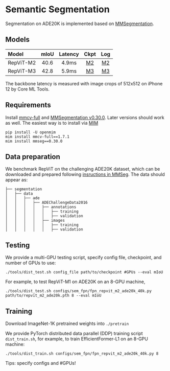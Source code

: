 # Semantic Segmentation 

Segmentation on ADE20K is implemented based on [MMSegmentation](https://github.com/open-mmlab/mmsegmentation).

## Models
| Model | mIoU | Latency | Ckpt | Log |
|:---------------|:----:|:---:|:--:|:--:|
| RepViT-M2 |   40.6   |     4.9ms    |   [M2](https://github.com/jameslahm/RepViT/releases/download/v1.0/repvit_m2_ade20k.pth)   | [M2](./logs/repvit_m2_ade20k.json) |
| RepViT-M3 |   42.8   |     5.9ms    |   [M3](https://github.com/jameslahm/RepViT/releases/download/v1.0/repvit_m3_ade20k.pth)   | [M3](./logs/repvit_m3_ade20k.json) |

The backbone latency is measured with image crops of 512x512 on iPhone 12 by Core ML Tools.

## Requirements
Install [mmcv-full](https://github.com/open-mmlab/mmcv) and [MMSegmentation v0.30.0](https://github.com/open-mmlab/mmsegmentation/tree/v0.30.0). 
Later versions should work as well. 
The easiest way is to install via [MIM](https://github.com/open-mmlab/mim)
```
pip install -U openmim
mim install mmcv-full==1.7.1
mim install mmseg==0.30.0
```

## Data preparation

We benchmark RepViT on the challenging ADE20K dataset, which can be downloaded and prepared following [insructions in MMSeg](https://github.com/open-mmlab/mmsegmentation/blob/master/docs/en/dataset_prepare.md#prepare-datasets). 
The data should appear as: 
```
├── segmentation
│   ├── data
│   │   ├── ade
│   │   │   ├── ADEChallengeData2016
│   │   │   │   ├── annotations
│   │   │   │   │   ├── training
│   │   │   │   │   ├── validation
│   │   │   │   ├── images
│   │   │   │   │   ├── training
│   │   │   │   │   ├── validation

```



## Testing

We provide a multi-GPU testing script, specify config file, checkpoint, and number of GPUs to use: 
```
./tools/dist_test.sh config_file path/to/checkpoint #GPUs --eval mIoU
```

For example, to test RepViT-M1 on ADE20K on an 8-GPU machine, 

```
./tools/dist_test.sh configs/sem_fpn/fpn_repvit_m2_ade20k_40k.py path/to/repvit_m2_ade20k.pth 8 --eval mIoU
```

## Training 
Download ImageNet-1K pretrained weights into `./pretrain` 

We provide PyTorch distributed data parallel (DDP) training script `dist_train.sh`, for example, to train EfficientFormer-L1 on an 8-GPU machine: 
```
./tools/dist_train.sh configs/sem_fpn/fpn_repvit_m2_ade20k_40k.py 8
```
Tips: specify configs and #GPUs!
